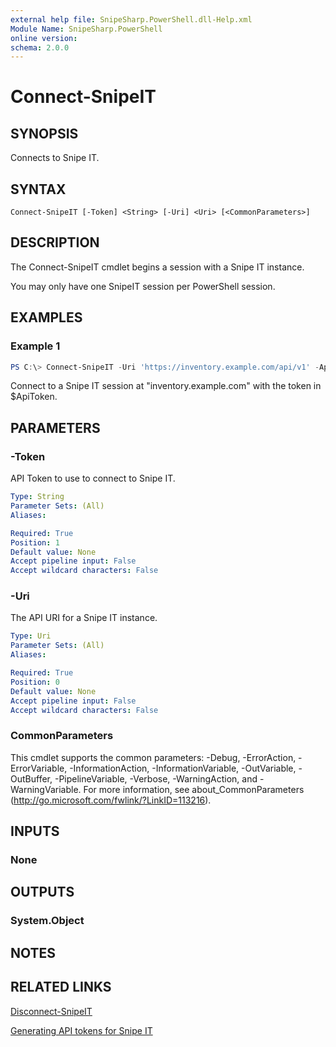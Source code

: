 ```yaml
---
external help file: SnipeSharp.PowerShell.dll-Help.xml
Module Name: SnipeSharp.PowerShell
online version:
schema: 2.0.0
---
```


# Connect-SnipeIT

## SYNOPSIS
Connects to Snipe IT.

## SYNTAX

```
Connect-SnipeIT [-Token] <String> [-Uri] <Uri> [<CommonParameters>]
```

## DESCRIPTION
The Connect-SnipeIT cmdlet begins a session with a Snipe IT instance.

You may only have one SnipeIT session per PowerShell session.

## EXAMPLES

### Example 1
```powershell
PS C:\> Connect-SnipeIT -Uri 'https://inventory.example.com/api/v1' -ApiToken $ApiToken
```

Connect to a Snipe IT session at "inventory.example.com" with the token in $ApiToken.

## PARAMETERS

### -Token
API Token to use to connect to Snipe IT.

```yaml
Type: String
Parameter Sets: (All)
Aliases:

Required: True
Position: 1
Default value: None
Accept pipeline input: False
Accept wildcard characters: False
```

### -Uri
The API URI for a Snipe IT instance.

```yaml
Type: Uri
Parameter Sets: (All)
Aliases:

Required: True
Position: 0
Default value: None
Accept pipeline input: False
Accept wildcard characters: False
```

### CommonParameters
This cmdlet supports the common parameters: -Debug, -ErrorAction, -ErrorVariable, -InformationAction, -InformationVariable, -OutVariable, -OutBuffer, -PipelineVariable, -Verbose, -WarningAction, and -WarningVariable. For more information, see about_CommonParameters (http://go.microsoft.com/fwlink/?LinkID=113216).

## INPUTS

### None

## OUTPUTS

### System.Object
## NOTES

## RELATED LINKS

[Disconnect-SnipeIT](Disconnect-SnipeIT.md)

[Generating API tokens for Snipe IT](https://snipe-it.readme.io/reference#generating-api-tokens)
